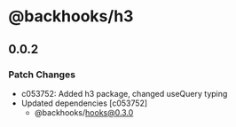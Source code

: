 # @backhooks/h3

## 0.0.2

### Patch Changes

- c053752: Added h3 package, changed useQuery typing
- Updated dependencies [c053752]
  - @backhooks/hooks@0.3.0
